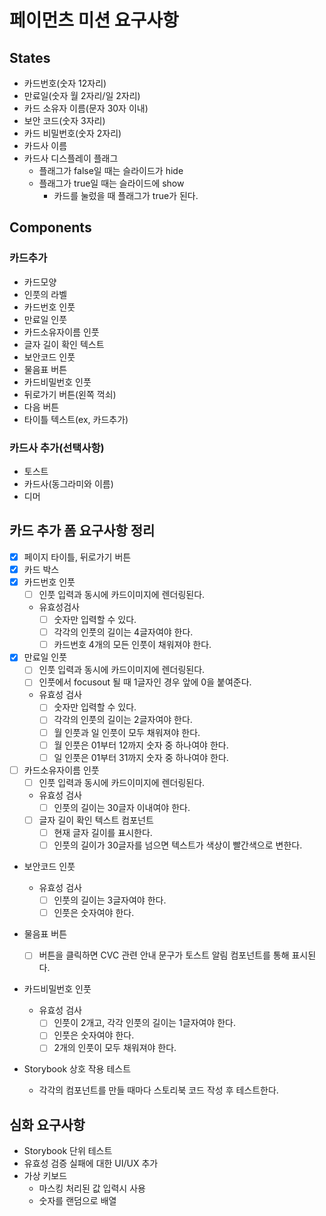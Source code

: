 # 페이먼츠 미션 요구사항

## States

- 카드번호(숫자 12자리)
- 만료일(숫자 월 2자리/일 2자리)
- 카드 소유자 이름(문자 30자 이내)
- 보안 코드(숫자 3자리)
- 카드 비밀번호(숫자 2자리)
- 카드사 이름
- 카드사 디스플레이 플래그
  - 플래그가 false일 때는 슬라이드가 hide
  - 플래그가 true일 때는 슬라이드에 show
    - 카드를 눌렀을 때 플래그가 true가 된다.

## Components

### 카드추가

- 카드모양
- 인풋의 라벨
- 카드번호 인풋
- 만료일 인풋
- 카드소유자이름 인풋
- 글자 길이 확인 텍스트
- 보안코드 인풋
- 물음표 버튼
- 카드비밀번호 인풋
- 뒤로가기 버튼(왼쪽 꺽쇠)
- 다음 버튼
- 타이틀 텍스트(ex, 카드추가)

### 카드사 추가(선택사항)

- 토스트
- 카드사(동그라미와 이름)
- 디머

## 카드 추가 폼 요구사항 정리

- [x] 페이지 타이틀, 뒤로가기 버튼
- [x] 카드 박스
- [x] 카드번호 인풋
  - [ ] 인풋 입력과 동시에 카드이미지에 렌더링된다.
  - 유효성검사
    - [ ] 숫자만 입력할 수 있다.
    - [ ] 각각의 인풋의 길이는 4글자여야 한다.
    - [ ] 카드번호 4개의 모든 인풋이 채워져야 한다.
- [x] 만료일 인풋
  - [ ] 인풋 입력과 동시에 카드이미지에 렌더링된다.
  - [ ] 인풋에서 focusout 될 때 1글자인 경우 앞에 0을 붙여준다.
  - 유효성 검사
    - [ ] 숫자만 입력할 수 있다.
    - [ ] 각각의 인풋의 길이는 2글자여야 한다.
    - [ ] 월 인풋과 일 인풋이 모두 채워져야 한다.
    - [ ] 월 인풋은 01부터 12까지 숫자 중 하나여야 한다.
    - [ ] 일 인풋은 01부터 31까지 숫자 중 하나여야 한다.
- [ ] 카드소유자이름 인풋
  - [ ] 인풋 입력과 동시에 카드이미지에 렌더링된다.
  - 유효성 검사
    - [ ] 인풋의 길이는 30글자 이내여야 한다.
  - [ ] 글자 길이 확인 텍스트 컴포넌트
    - [ ] 현재 글자 길이를 표시한다.
    - [ ] 인풋의 길이가 30글자를 넘으면 텍스트가 색상이 빨간색으로 변한다.
- 보안코드 인풋
  - 유효성 검사
    - [ ] 인풋의 길이는 3글자여야 한다.
    - [ ] 인풋은 숫자여야 한다.
- 물음표 버튼
  - [ ] 버튼을 클릭하면 CVC 관련 안내 문구가 토스트 알림 컴포넌트를 통해 표시된다.
- 카드비밀번호 인풋

  - 유효성 검사
    - [ ] 인풋이 2개고, 각각 인풋의 길이는 1글자여야 한다.
    - [ ] 인풋은 숫자여야 한다.
    - [ ] 2개의 인풋이 모두 채워져야 한다.

- Storybook 상호 작용 테스트
  - 각각의 컴포넌트를 만들 때마다 스토리북 코드 작성 후 테스트한다.

## 심화 요구사항

- Storybook 단위 테스트
- 유효성 검증 실패에 대한 UI/UX 추가
- 가상 키보드
  - 마스킹 처리된 값 입력시 사용
  - 숫자를 랜덤으로 배열
